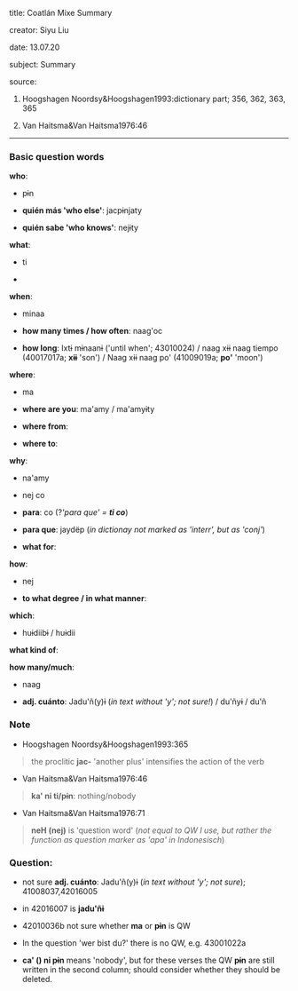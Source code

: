 
title: Coatlán Mixe Summary

creator: Siyu Liu

date: 13.07.20

subject: Summary

source: 

1. Hoogshagen Noordsy&Hoogshagen1993:dictionary part; 356, 362, 363, 365

2. Van Haitsma&Van Haitsma1976:46

----

### Basic question words

**who**: 

 - pɨn
 
 - **quién más 'who else'**: jacpɨnjaty 
 
 - **quién sabe 'who knows'**: nejɨty
 
**what**: 

 - ti
 
 - 
 
**when**: 

 - minaa
 
 - **how many times / how often**:	naag'oc
 
 - **how long**: Ixtɨ mɨnaanɨ ('until when'; 43010024)	/ 	naag xɨɨ naag tiempo (40017017a; **xɨɨ** 'son') / 	Naag xɨɨ naag po' (41009019a; **po'** 'moon')
 
**where**: 

 - ma
 
 - **where are you**: ma'amy / ma'amyɨty
  
 - **where from**: 
 
 - **where to**: 
 
**why**: 

 - na'amy
 
 - nej co
 
 - **para**: co (?*'para que' = **ti co***)
 
 - **para que**: jaydëp (*in dictionay not marked as 'interr', but as 'conj'*)
 
 - **what for**:

**how**: 

 - nej
 
 - **to what degree / in what manner**: 
  
**which**: 

 - huɨdiibɨ / huɨdii
  
**what kind of**: 

**how many/much**: 
 
 - naag
 
 - **adj. cuánto**: Jadu'ñ(y)ɨ (*in text without 'y'; not sure!*) / du'ñyɨ / du'ñ


### Note

- Hoogshagen Noordsy&Hoogshagen1993:365

> the proclitic **jac-** 'another plus' intensifies the action of the verb

- Van Haitsma&Van Haitsma1976:46

> **ka' ni ti/pɨn**: nothing/nobody

- Van Haitsma&Van Haitsma1976:71

> **neH (nej)** is 'question word' (*not equal to QW I use, but rather the function as question marker as 'apa' in Indonesisch*) 



### Question:

- not sure **adj. cuánto**: Jadu'ñ(y)ɨ (*in text without 'y'; not sure*); 41008037,42016005

 - in 42016007	is **jadu'ñɨ**

- 42010036b not sure whether **ma** or **pɨn** is QW

- In the question 'wer bist du?' there is no QW, e.g. 43001022a 

- **ca' () ni pɨn** means 'nobody', but for these verses the QW **pɨn** are still written in the second column; should consider whether they should be deleted.
